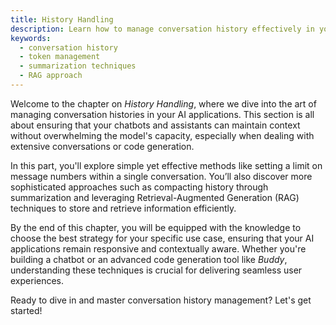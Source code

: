 ```yaml
---
title: History Handling
description: Learn how to manage conversation history effectively in your AI projects by implementing various strategies tailored to different use cases.
keywords:
  - conversation history
  - token management
  - summarization techniques
  - RAG approach
---
```


Welcome to the chapter on *History Handling*, where we dive into the art of managing conversation histories in your AI applications. This section is all about ensuring that your chatbots and assistants can maintain context without overwhelming the model's capacity, especially when dealing with extensive conversations or code generation.

In this part, you'll explore simple yet effective methods like setting a limit on message numbers within a single conversation. You’ll also discover more sophisticated approaches such as compacting history through summarization and leveraging Retrieval-Augmented Generation (RAG) techniques to store and retrieve information efficiently.

By the end of this chapter, you will be equipped with the knowledge to choose the best strategy for your specific use case, ensuring that your AI applications remain responsive and contextually aware. Whether you're building a chatbot or an advanced code generation tool like *Buddy*, understanding these techniques is crucial for delivering seamless user experiences.

Ready to dive in and master conversation history management? Let's get started!